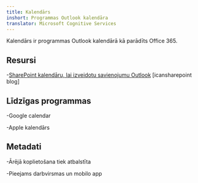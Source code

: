 ```yaml
---
title: Kalendārs
inshort: Programmas Outlook kalendāra
translator: Microsoft Cognitive Services
---
```


Kalendārs ir programmas Outlook kalendārā kā parādīts Office 365.

Resursi
---------

-[SharePoint kalendāru, lai izveidotu savienojumu
    Outlook](http://icsh.pt/SPandOutlook) \[icansharepoint blog\]

Līdzīgas programmas
--------------------

-Google calendar

-Apple kalendārs

Metadati
--------

-Ārējā koplietošana tiek atbalstīta

-Pieejams darbvirsmas un mobilo app

